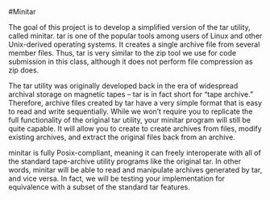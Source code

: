 #Minitar

The goal of this project is to develop a simplified version of the tar utility, called minitar. tar is one of the popular tools among users of Linux and other Unix-derived operating systems. It creates a single archive file from several member files. Thus, tar is very similar to the zip tool we use for code submission in this class, although it does not perform file compression as zip does.

The tar utility was originally developed back in the era of widespread archival storage on magnetic tapes – tar is in fact short for “tape archive.” Therefore, archive files created by tar have a very simple format that is easy to read and write sequentially. While we won’t require you to replicate the full functionality of the original tar utility, your minitar program will still be quite capable. It will allow you to create to create archives from files, modify existing archives, and extract the original files back from an archive.

minitar is fully Posix-compliant, meaning it can freely interoperate with all of the standard tape-archive utility programs like the original tar. In other words, minitar will be able to read and manipulate archives generated by tar, and vice versa. In fact, we will be testing your implementation for equivalence with a subset of the standard tar features.
